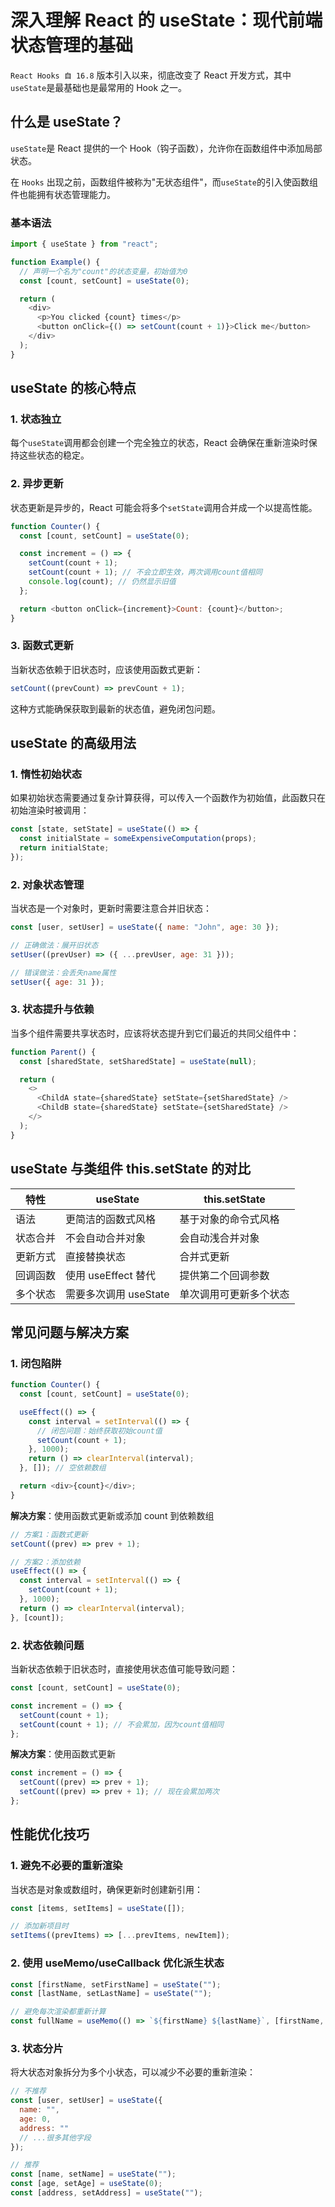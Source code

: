 # 深入理解 React 的 useState：现代前端状态管理的基础

`React Hooks 自 16.8` 版本引入以来，彻底改变了 React 开发方式，其中`useState`是最基础也是最常用的 Hook 之一。
## 什么是 useState？

`useState`是 React 提供的一个 Hook（钩子函数），允许你在函数组件中添加局部状态。

在 `Hooks` 出现之前，函数组件被称为"无状态组件"，而`useState`的引入使函数组件也能拥有状态管理能力。

### 基本语法

```javascript
import { useState } from "react";

function Example() {
  // 声明一个名为"count"的状态变量，初始值为0
  const [count, setCount] = useState(0);

  return (
    <div>
      <p>You clicked {count} times</p>
      <button onClick={() => setCount(count + 1)}>Click me</button>
    </div>
  );
}
```

## useState 的核心特点

### 1. 状态独立

每个`useState`调用都会创建一个完全独立的状态，React 会确保在重新渲染时保持这些状态的稳定。

### 2. 异步更新

状态更新是异步的，React 可能会将多个`setState`调用合并成一个以提高性能。

```javascript
function Counter() {
  const [count, setCount] = useState(0);

  const increment = () => {
    setCount(count + 1);
    setCount(count + 1); // 不会立即生效，两次调用count值相同
    console.log(count); // 仍然显示旧值
  };

  return <button onClick={increment}>Count: {count}</button>;
}
```

### 3. 函数式更新

当新状态依赖于旧状态时，应该使用函数式更新：

```javascript
setCount((prevCount) => prevCount + 1);
```

这种方式能确保获取到最新的状态值，避免闭包问题。

## useState 的高级用法

### 1. 惰性初始状态

如果初始状态需要通过复杂计算获得，可以传入一个函数作为初始值，此函数只在初始渲染时被调用：

```javascript
const [state, setState] = useState(() => {
  const initialState = someExpensiveComputation(props);
  return initialState;
});
```

### 2. 对象状态管理

当状态是一个对象时，更新时需要注意合并旧状态：

```javascript
const [user, setUser] = useState({ name: "John", age: 30 });

// 正确做法：展开旧状态
setUser((prevUser) => ({ ...prevUser, age: 31 }));

// 错误做法：会丢失name属性
setUser({ age: 31 });
```

### 3. 状态提升与依赖

当多个组件需要共享状态时，应该将状态提升到它们最近的共同父组件中：

```javascript
function Parent() {
  const [sharedState, setSharedState] = useState(null);

  return (
    <>
      <ChildA state={sharedState} setState={setSharedState} />
      <ChildB state={sharedState} setState={setSharedState} />
    </>
  );
}
```

## useState 与类组件 this.setState 的对比

| 特性     | useState              | this.setState          |
| -------- | --------------------- | ---------------------- |
| 语法     | 更简洁的函数式风格    | 基于对象的命令式风格   |
| 状态合并 | 不会自动合并对象      | 会自动浅合并对象       |
| 更新方式 | 直接替换状态          | 合并式更新             |
| 回调函数 | 使用 useEffect 替代   | 提供第二个回调参数     |
| 多个状态 | 需要多次调用 useState | 单次调用可更新多个状态 |

## 常见问题与解决方案

### 1. 闭包陷阱

```javascript
function Counter() {
  const [count, setCount] = useState(0);

  useEffect(() => {
    const interval = setInterval(() => {
      // 闭包问题：始终获取初始count值
      setCount(count + 1);
    }, 1000);
    return () => clearInterval(interval);
  }, []); // 空依赖数组

  return <div>{count}</div>;
}
```

**解决方案**：使用函数式更新或添加 count 到依赖数组

```javascript
// 方案1：函数式更新
setCount((prev) => prev + 1);

// 方案2：添加依赖
useEffect(() => {
  const interval = setInterval(() => {
    setCount(count + 1);
  }, 1000);
  return () => clearInterval(interval);
}, [count]);
```

### 2. 状态依赖问题

当新状态依赖于旧状态时，直接使用状态值可能导致问题：

```javascript
const [count, setCount] = useState(0);

const increment = () => {
  setCount(count + 1);
  setCount(count + 1); // 不会累加，因为count值相同
};
```

**解决方案**：使用函数式更新

```javascript
const increment = () => {
  setCount((prev) => prev + 1);
  setCount((prev) => prev + 1); // 现在会累加两次
};
```

## 性能优化技巧

### 1. 避免不必要的重新渲染

当状态是对象或数组时，确保更新时创建新引用：

```javascript
const [items, setItems] = useState([]);

// 添加新项目时
setItems((prevItems) => [...prevItems, newItem]);
```

### 2. 使用 useMemo/useCallback 优化派生状态

```javascript
const [firstName, setFirstName] = useState("");
const [lastName, setLastName] = useState("");

// 避免每次渲染都重新计算
const fullName = useMemo(() => `${firstName} ${lastName}`, [firstName, lastName]);
```

### 3. 状态分片

将大状态对象拆分为多个小状态，可以减少不必要的重新渲染：

```javascript
// 不推荐
const [user, setUser] = useState({
  name: "",
  age: 0,
  address: ""
  // ...很多其他字段
});

// 推荐
const [name, setName] = useState("");
const [age, setAge] = useState(0);
const [address, setAddress] = useState("");
```
